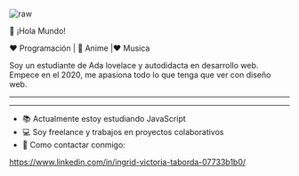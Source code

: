 ![raw](https://user-images.githubusercontent.com/63382740/120858295-f7326100-c558-11eb-92bc-58824db95b98.gif)

👋 ¡Hola Mundo! 


❤️ Programación | 🖤 Anime |❤  Musica

Soy un estudiante de Ada lovelace y autodidacta en desarrollo web. Empece en el 2020, me apasiona todo lo que tenga que ver con  diseño web.
<hr>

<hr>

<ul>
  <li> 📚 Actualmente estoy estudiando JavaScript</li>
  <li> 💻 Soy freelance y trabajos en proyectos colaborativos</li>
  <li> 📲 Como contactar conmigo:</li>
</ul>

https://www.linkedin.com/in/ingrid-victoria-taborda-07733b1b0/

